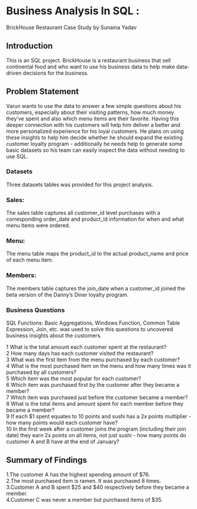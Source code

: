 # Business Analysis In SQL : 
BrickHouse Restaurant Case Study by Sunaina Yadav
## Introduction
This is an SQL project. BrickHouse is a restaurant business that sell continental food and who want to use his business data to help make data-driven decisions for the business.

## Problem Statement
Varun wants to use the data to answer a few simple questions about his customers, especially about their visiting patterns, how much money they’ve spent and also which menu items are their favorite. Having this deeper connection with his customers will help him deliver a better and more personalized experience for his loyal customers. He plans on using these insights to help him decide whether he should expand the existing customer loyalty program - additionally he needs help to generate some basic datasets so his team can easily inspect the data without needing to use SQL.

### Datasets
Three datasets tables was provided for this project analysis.

### Sales:
The sales table captures all customer_id level purchases with a corresponding order_date and product_id information for when and what menu items were ordered.

### Menu:
The menu table maps the product_id to the actual product_name and price of each menu item.

### Members:
The members table captures the join_date when a customer_id joined the beta version of the Danny’s Diner loyalty program.

### Business Questions
SQL Functions: Basic Aggregations, Windows Function, Common Table Expression, Join, etc. was used to solve this questions to uncovered business insights about the customers.

1 What is the total amount each customer spent at the restaurant?<br/>
2 How many days has each customer visited the restaurant?<br/>
3 What was the first item from the menu purchased by each customer?<br/>
4 What is the most purchased item on the menu and how many times was it purchased by all customers?<br/>
5 Which item was the most popular for each customer?<br/>
6 Which item was purchased first by the customer after they became a member?<br/>
7 Which item was purchased just before the customer became a member?<br/>
8 What is the total items and amount spent for each member before they became a member?<br/>
9 If each $1 spent equates to 10 points and sushi has a 2x points multiplier - how many points would each customer have?<br/>
10 In the first week after a customer joins the program (including their join date) they earn 2x points on all items, not just sushi - how many points do customer A and B have at the end of January?<br/>

## Summary of Findings<br/>
1.The customer A has the highest spending amount of $76.<br/>
2.The most purchased item is ramen. It was purchased 8 times.<br/>
3.Customer A and B spent $25 and $40 respectively before they became a member.<br/>
4.Customer C was never a member but purchased items of $35.<br/>
